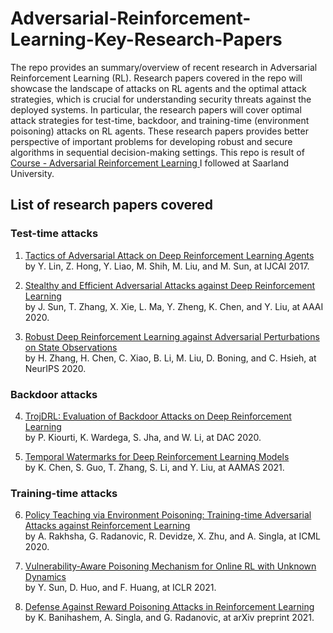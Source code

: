 # Adversarial-Reinforcement-Learning-Key-Research-Papers

The repo provides an summary/overview of recent research in Adversarial Reinforcement Learning (RL). 
Research papers covered in the repo will showcase the landscape of attacks on RL agents and the optimal attack strategies, which is crucial for understanding 
security threats against the deployed systems. In particular, the research papers will cover optimal attack strategies for test-time, backdoor, and 
training-time (environment poisoning) attacks on RL agents. 
These research papers provides better perspective of important problems for developing robust and secure algorithms in sequential decision-making settings.
This repo is result of [Course - Adversarial Reinforcement Learning ](https://machineteaching.mpi-sws.org/course-adversarialrl-w21.html) I followed at Saarland University. 

## List of research papers covered

### Test-time attacks
1. [Tactics of Adversarial Attack on Deep Reinforcement Learning Agents](https://williamd4112.github.io/pubs/ijcai2017_adv.pdf)  
by Y. Lin, Z. Hong, Y. Liao, M. Shih, M. Liu, and M. Sun, at IJCAI 2017.

2. [Stealthy and Efficient Adversarial Attacks against Deep Reinforcement Learning](https://ojs.aaai.org/index.php/AAAI/article/view/6047)  
by J. Sun, T. Zhang, X. Xie, L. Ma, Y. Zheng, K. Chen, and Y. Liu, at AAAI 2020.

3. [Robust Deep Reinforcement Learning against Adversarial Perturbations on State Observations](https://proceedings.neurips.cc/paper/2020/file/f0eb6568ea114ba6e293f903c34d7488-Paper.pdf)  
by H. Zhang, H. Chen, C. Xiao, B. Li, M. Liu, D. Boning, and C. Hsieh, at NeurIPS 2020.

### Backdoor attacks
4. [TrojDRL: Evaluation of Backdoor Attacks on Deep Reinforcement Learning](https://susmitjha.github.io/papers/AAAI20.pdf)  
by P. Kiourti, K. Wardega, S. Jha, and W. Li, at DAC 2020.

5. [Temporal Watermarks for Deep Reinforcement Learning Models](https://personal.ntu.edu.sg/tianwei.zhang/paper/aamas2021.pdf)  
by K. Chen, S. Guo, T. Zhang, S. Li, and Y. Liu, at AAMAS 2021.

### Training-time attacks
6. [Policy Teaching via Environment Poisoning: Training-time Adversarial Attacks against Reinforcement Learning](http://proceedings.mlr.press/v119/rakhsha20a/rakhsha20a.pdf)  
by A. Rakhsha, G. Radanovic, R. Devidze, X. Zhu, and A. Singla, at ICML 2020.

7. [Vulnerability-Aware Poisoning Mechanism for Online RL with Unknown Dynamics](https://openreview.net/pdf?id=9r30XCjf5Dt)  
by Y. Sun, D. Huo, and F. Huang, at ICLR 2021.

8. [Defense Against Reward Poisoning Attacks in Reinforcement Learning](https://arxiv.org/pdf/2102.05776.pdf)  
by K. Banihashem, A. Singla, and G. Radanovic, at arXiv preprint 2021.
